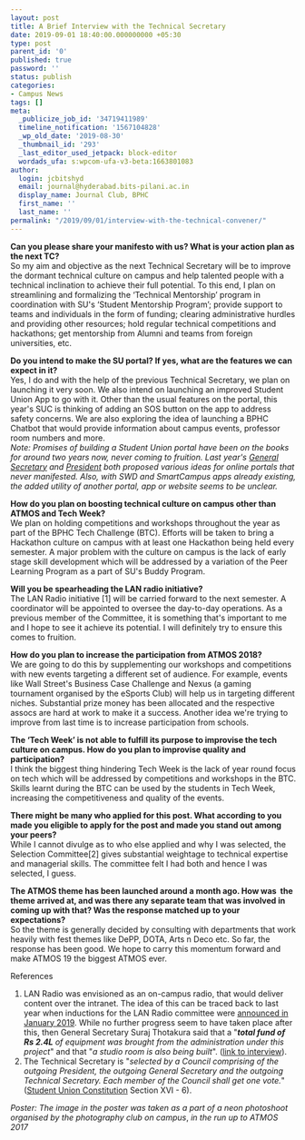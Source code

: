 ```yaml
---
layout: post
title: A Brief Interview with the Technical Secretary
date: 2019-09-01 18:40:00.000000000 +05:30
type: post
parent_id: '0'
published: true
password: ''
status: publish
categories:
- Campus News
tags: []
meta:
  _publicize_job_id: '34719411989'
  timeline_notification: '1567104828'
  _wp_old_date: '2019-08-30'
  _thumbnail_id: '293'
  _last_editor_used_jetpack: block-editor
  wordads_ufa: s:wpcom-ufa-v3-beta:1663801083
author:
  login: jcbitshyd
  email: journal@hyderabad.bits-pilani.ac.in
  display_name: Journal Club, BPHC
  first_name: ''
  last_name: ''
permalink: "/2019/09/01/interview-with-the-technical-convener/"
---
```

<p><!-- wp:paragraph --></p>
<p><strong>Can you please share your manifesto with us? What is your action plan as the next TC? </strong><br />So my aim and objective as the next Technical Secretary will be to improve the dormant technical culture on campus and help talented people with a technical inclination to achieve their full potential. To this end, I plan on streamlining and formalizing the ‘Technical Mentorship’ program in coordination with SU's ‘Student Mentorship Program’; provide support to teams and individuals in the form of funding; clearing administrative hurdles and providing other resources; hold regular technical competitions and hackathons; get mentorship from Alumni and teams from foreign universities, etc.</p>
<p><!-- /wp:paragraph --></p>
<p><!-- wp:paragraph --></p>
<p><strong>Do you intend to make the SU portal? If yes, what are the features we can expect in it?</strong> <br />Yes, I do and with the help of the previous Technical Secretary, we plan on  launching it very soon. We also intend on launching an improved Student Union App  to go with it. Other than the usual features on the portal, this year's SUC is thinking of adding an SOS button on the app to address safety concerns. We are also exploring the idea of launching a BPHC Chatbot that would provide information about campus events, professor room numbers and more. <br /><em>Note: Promises of building a Student Union portal have been on the books for around two years now, never coming to fruition. Last year's <a href="https://bitshyd.news.blog/2018/12/08/suc-report-cards-2018-suraj-thotakura/">General Secretary</a> and <a href="https://bitshyd.news.blog/2018/12/08/suc-report-cards-2018-aman-syed/">President</a> both proposed various ideas for online portals that never manifested. Also, with SWD and SmartCampus apps already existing, the added utility of another portal, app or website seems t</em>o<em> be</em> <em>unclear.</em></p>
<p><!-- /wp:paragraph --></p>
<p><!-- wp:paragraph --></p>
<p><strong>How do you plan on boosting technical culture on campus other than ATMOS and Tech Week?</strong><br />We plan on holding competitions and workshops throughout the year as part of the BPHC Tech Challenge (BTC). Efforts will be taken to bring a Hackathon culture on campus with at least one Hackathon being held every semester. A major problem with the culture on campus is the lack of early stage skill development which will be addressed by a variation of the Peer Learning Program as a part of SU's Buddy Program.</p>
<p><!-- /wp:paragraph --></p>
<p><!-- wp:paragraph --></p>
<p><strong>Will you be spearheading the LAN radio initiative?</strong><br />The  LAN Radio initiative [1] will be carried forward to the next semester. A  coordinator will be appointed to oversee the day-to-day operations. As a  previous member of the Committee, it is something that's important to  me and I hope to see it achieve its potential. I will definitely try to  ensure this comes to fruition. </p>
<p><!-- /wp:paragraph --></p>
<p><!-- wp:paragraph --></p>
<p><strong>How do you plan to increase the participation from ATMOS 2018?</strong><br />We are going to do this by supplementing our workshops and competitions with new events targeting a different set of audience.  For example, events like Wall Street's Business Case Challenge and Nexus (a gaming tournament organised by the eSports Club) will help us in targeting different niches. Substantial prize money has been allocated and the respective assocs are hard at work to make it a success. Another idea we're trying to improve from last time is to increase participation from schools. </p>
<p><!-- /wp:paragraph --></p>
<p><!-- wp:paragraph --></p>
<p><strong>The ‘Tech Week’ is not able to fulfill its purpose to improvise the tech culture on campus. How do you plan to improvise quality and participation?</strong><br />I think the biggest thing hindering Tech Week is the lack of year round focus on tech which will be addressed by competitions and workshops in the BTC. Skills learnt during the BTC can be used by the students in Tech Week, increasing the competitiveness and quality of the events.</p>
<p><!-- /wp:paragraph --></p>
<p><!-- wp:paragraph --></p>
<p><strong>There might be many who applied for this post. What according to you made you eligible to apply for the post and made you stand out among your peers?</strong><br />While I cannot divulge as to who else applied and why I was selected, the Selection Committee[2] gives substantial weightage to technical expertise and managerial skills. The committee felt I had both and hence I was selected, I guess.</p>
<p><!-- /wp:paragraph --></p>
<p><!-- wp:paragraph --></p>
<p><strong>The ATMOS theme has been launched around a month ago. How was&nbsp; the theme arrived at, and was there any separate team that was involved in coming up with that? Was the response matched up to your expectations?</strong><br />So the theme is generally decided by consulting with departments that work heavily with fest themes like DePP, DOTA, Arts n Deco etc. So far, the response has been good. We hope to carry this momentum forward and make ATMOS 19 the biggest ATMOS ever.</p>
<p><!-- /wp:paragraph --></p>
<p><!-- wp:paragraph {"fontSize":"medium"} --></p>
<p class="has-medium-font-size">References</p>
<p><!-- /wp:paragraph --></p>
<p><!-- wp:list {"ordered":true} --></p>
<ol>
<li>LAN Radio was envisioned as an on-campus radio, that would deliver content over the intranet. The idea of this can be traced back to last year when inductions for the LAN Radio committee were <a href="https://www.facebook.com/groups/bphcshoutbox/permalink/2204423719620227/">announced in January 2019</a>. While no further progress seem to have taken place after this, then General Secretary Suraj Thotakura said that a "<em><strong>total fund of Rs 2.4L</strong> of equipment was brought from the administration under this project</em>" and that "<em>a studio room is also being built</em>". (<a href="https://bitshyd.news.blog/2018/12/08/suc-report-cards-2018-suraj-thotakura/">link to interview</a>).</li>
<li>The Technical Secretary is "<em>selected by a Council comprising of the outgoing President, the outgoing General Secretary and the outgoing Technical Secretary. Each member of the Council shall get one vote.</em>" (<a href="https://drive.google.com/file/d/1ipxQGAxN_ZbzIsTL_bprpjRpq2QPGJ3i/view?fbclid=IwAR0jUGXoczmUtuDQb5myi4W_x2vnDXfE5ZUW_sgXuPzC62KkInYMtYRsaAY">Student Union Constitution</a> Section XVI - 6). </li>
</ol>
<p><!-- /wp:list --></p>
<p><!-- wp:paragraph --></p>
<p><em>Poster: The image in the poster was taken as a part of a neon photoshoot organised by the photography club on campus</em>, <em>in the run up to ATMOS 2017</em> </p>
<p><!-- /wp:paragraph --></p>
